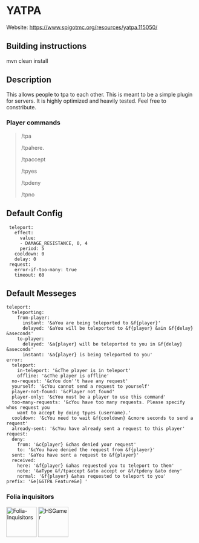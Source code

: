 # YATPA
Website: https://www.spigotmc.org/resources/yatpa.115050/

## Building instructions

mvn clean install
 
## Description

This allows people to tpa to each other. This is meant to be a simple plugin for servers. It is highly optimized and heavily tested. Feel free to constribute.

### Player commands 

> /tpa 
>
> /tpahere.
>
> /tpaccept
>
> /tpyes
>
> /tpdeny
>
> /tpno

## Default Config

```
 teleport:
   effect:
     value: 
     - DAMAGE_RESISTANCE, 0, 4
     period: 5
   cooldown: 0 
   delay: 0  
 request: 
   error-if-too-many: true  
   timeout: 60
```
## Default Messeges

```
teleport:
  teleporting:
    from-player:
      instant: '&aYou are being teleported to &f{player}'
      delayed: '&aYou will be teleported to &f{player} &ain &f{delay} &aseconds'
    to-player:
      delayed: '&a{player} will be teleported to you in &f{delay} &aseconds'
      instant: '&a{player} is being teleported to you'
error:
  teleport:
    in-teleport: '&cThe player is in teleport'
    offline: '&cThe player is offline'
  no-request: '&cYou don''t have any request'
  yourself: '&cYou cannot send a request to yourself'
  player-not-found: '&cPlayer not found'
  player-only: '&cYou must be a player to use this command'
  too-many-requests: '&cYou have too many requests. Please specify whos request you
    want to accept by doing tpyes (username).'
  cooldown: '&cYou need to wait &f{cooldown} &cmore seconds to send a request'
  already-sent: '&cYou have already sent a request to this player'
request:
  deny:
    from: '&c{player} &chas denied your request'
    to: '&cYou have denied the request from &f{player}'
  sent: '&aYou have sent a request to &f{player}'
  received:
    here: '&f{player} &ahas requested you to teleport to them'
    note: '&aType &f/tpaccept &ato accept or &f/tpdeny &ato deny'
    normal: '&f{player} &ahas requested to teleport to you'
prefix: '&e[&6TPA Feature&e] '
```

### Folia inquisitors

[<img src="https://github.com/Folia-Inquisitors.png" width=80 alt="Folia-Inquisitors">](https://github.com/orgs/Folia-Inquisitors/repositories)
[<img src="https://github.com/HSGamer.png" width=80 alt="HSGamer">](https://github.com/HSGamer)
